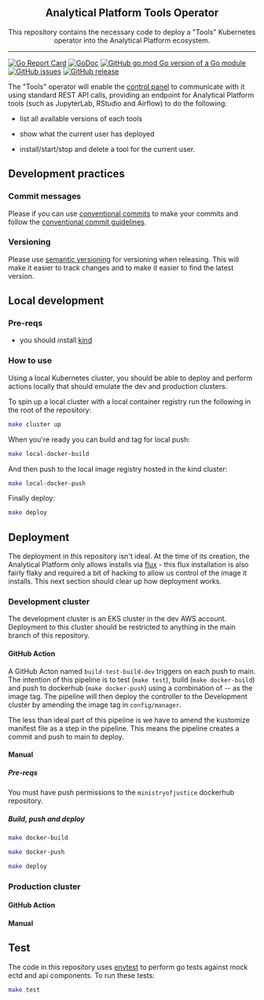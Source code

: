 <p align="center">
  <h2 align="center">Analytical Platform Tools Operator</h2>
  <p align="center">This repository contains the necessary code to deploy a "Tools" Kubernetes operator into the Analytical Platform ecosystem.</p>
</p>

---

[![Go Report Card](https://goreportcard.com/badge/github.com/ministryofjustice/analytical-platform-tools-operator)](https://goreportcard.com/report/github.com/ministryofjustice/analytical-platform-tools-operator)
[![GoDoc](https://godoc.org/github.com/ministryofjustice/analytical-platform-tools-operator?status.svg)](https://godoc.org/github.com/ministryofjustice/analytical-platform-tools-operator)
[![GitHub go.mod Go version of a Go module](https://img.shields.io/github/go-mod/go-version/ministryofjustice/analytical-platform-tools-operator.svg)](https://github.com/ministryofjustice/analytical-platform-tools-operator)
[![GitHub issues](https://img.shields.io/github/issues/ministryofjustice/analytical-platform-tools-operator.svg)](https://GitHub.com/ministryofjustice/analytical-platform-tools-operator/issues/)
[![GitHub release](https://img.shields.io/github/release/ministryofjustice/analytical-platform-tools-operator.svg)](https://GitHub.com/ministryofjustice/analytical-platform-tools-operator/releases/)

The "Tools" operator will enable the [control panel]() to communicate with it using standard REST API calls, providing an endpoint for Analytical Platform tools (such as JupyterLab, RStudio and Airflow) to do the following:

- list all available versions of each tools

- show what the current user has deployed

- install/start/stop and delete a tool for the current user.

## Development practices

### Commit messages

Please if you can use [conventional commits](https://conventionalcommits.org/) to make your commits and follow the [conventional commit guidelines](https://conventionalcommits.org/en/v1.0.0/guidelines.html).

### Versioning

Please use [semantic versioning](https://semver.org/) for versioning when releasing. This will make it easier to track changes and to make it easier to find the latest version.

## Local development

### Pre-reqs

- you should install [kind](https://kind.sigs.k8s.io/docs/user/quick-start/#installation)

### How to use

Using a local Kubernetes cluster, you should be able to deploy and perform actions locally that should emulate the dev and production clusters.

To spin up a local cluster with a local container registry run the following in the root of the repository:

```bash
make cluster up
```

When you're ready you can build and tag for local push:

```bash
make local-docker-build
```

And then push to the local image registry hosted in the kind cluster:

```bash
make local-docker-push
```

Finally deploy:

```bash
make deploy
```

## Deployment

The deployment in this repository isn't ideal. At the time of its creation, the Analytical Platform only allows installs via [flux]() - this flux installation is also fairly flaky and required a bit of hacking to allow us control of the image it installs. This next section should clear up how deployment works.

### Development cluster

The development cluster is an EKS cluster in the dev AWS account. Deployment to this cluster should be restricted to anything in the main branch of this repository.

#### GitHub Action

A GitHub Acton named `build-test-build-dev` triggers on each push to main. The intention of this pipeline is to test (`make test`), build (`make docker-build`) and push to dockerhub (`make docker-push`) using a combination of <branch>-<gitSHA>-<timestamp> as the image tag. The pipeline will then deploy the controller to the Development cluster by amending the image tag in `config/manager`.

The less than ideal part of this pipeline is we have to amend the kustomize manifest file as a step in the pipeline. This means the pipeline creates a commit and push to main to deploy.

#### Manual

##### Pre-reqs

You must have push permissions to the `ministryofjustice` dockerhub repository.

##### Build, push and deploy

```bash
make docker-build
```

```bash
make docker-push
```

```bash
make deploy
```

### Production cluster

#### GitHub Action

#### Manual

## Test

The code in this repository uses [envtest](https://book.kubebuilder.io/cronjob-tutorial/writing-tests.html) to perform go tests against mock ectd and api components. To run these tests:

```bash
make test
```
